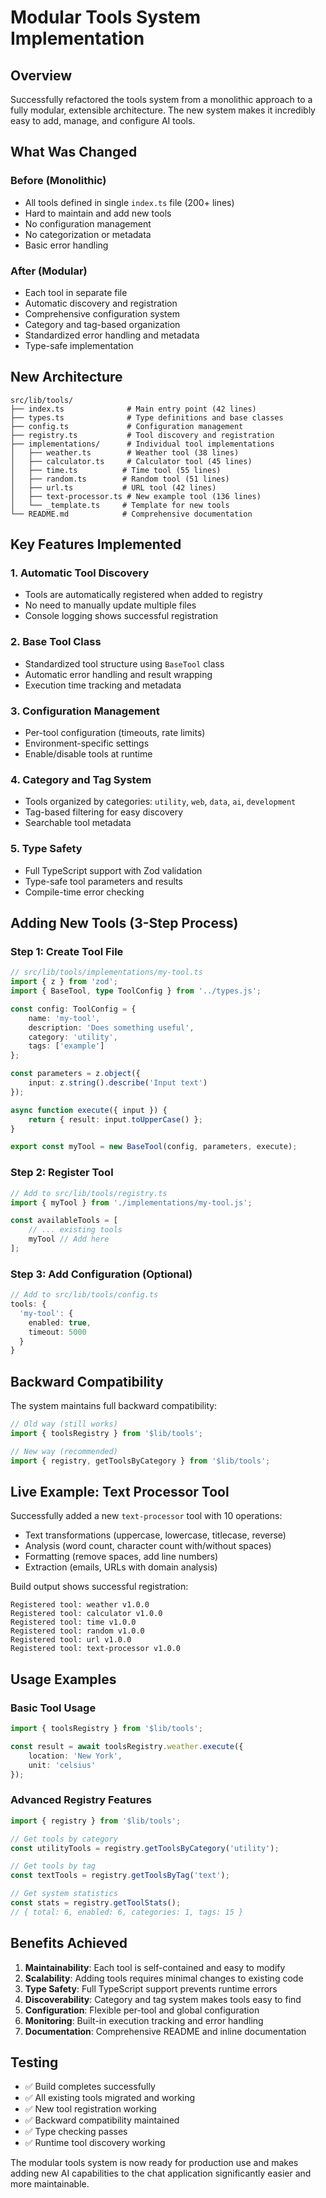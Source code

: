 # Modular Tools System Implementation

## Overview

Successfully refactored the tools system from a monolithic approach to a fully modular, extensible architecture. The new system makes it incredibly easy to add, manage, and configure AI tools.

## What Was Changed

### Before (Monolithic)

- All tools defined in single `index.ts` file (200+ lines)
- Hard to maintain and add new tools
- No configuration management
- No categorization or metadata
- Basic error handling

### After (Modular)

- Each tool in separate file
- Automatic discovery and registration
- Comprehensive configuration system
- Category and tag-based organization
- Standardized error handling and metadata
- Type-safe implementation

## New Architecture

```
src/lib/tools/
├── index.ts              # Main entry point (42 lines)
├── types.ts              # Type definitions and base classes
├── config.ts             # Configuration management
├── registry.ts           # Tool discovery and registration
├── implementations/      # Individual tool implementations
│   ├── weather.ts        # Weather tool (38 lines)
│   ├── calculator.ts     # Calculator tool (45 lines)
│   ├── time.ts          # Time tool (55 lines)
│   ├── random.ts        # Random tool (51 lines)
│   ├── url.ts           # URL tool (42 lines)
│   ├── text-processor.ts # New example tool (136 lines)
│   └── _template.ts     # Template for new tools
└── README.md            # Comprehensive documentation
```

## Key Features Implemented

### 1. **Automatic Tool Discovery**

- Tools are automatically registered when added to registry
- No need to manually update multiple files
- Console logging shows successful registration

### 2. **Base Tool Class**

- Standardized tool structure using `BaseTool` class
- Automatic error handling and result wrapping
- Execution time tracking and metadata

### 3. **Configuration Management**

- Per-tool configuration (timeouts, rate limits)
- Environment-specific settings
- Enable/disable tools at runtime

### 4. **Category and Tag System**

- Tools organized by categories: `utility`, `web`, `data`, `ai`, `development`
- Tag-based filtering for easy discovery
- Searchable tool metadata

### 5. **Type Safety**

- Full TypeScript support with Zod validation
- Type-safe tool parameters and results
- Compile-time error checking

## Adding New Tools (3-Step Process)

### Step 1: Create Tool File

```typescript
// src/lib/tools/implementations/my-tool.ts
import { z } from 'zod';
import { BaseTool, type ToolConfig } from '../types.js';

const config: ToolConfig = {
	name: 'my-tool',
	description: 'Does something useful',
	category: 'utility',
	tags: ['example']
};

const parameters = z.object({
	input: z.string().describe('Input text')
});

async function execute({ input }) {
	return { result: input.toUpperCase() };
}

export const myTool = new BaseTool(config, parameters, execute);
```

### Step 2: Register Tool

```typescript
// Add to src/lib/tools/registry.ts
import { myTool } from './implementations/my-tool.js';

const availableTools = [
	// ... existing tools
	myTool // Add here
];
```

### Step 3: Add Configuration (Optional)

```typescript
// Add to src/lib/tools/config.ts
tools: {
  'my-tool': {
    enabled: true,
    timeout: 5000
  }
}
```

## Backward Compatibility

The system maintains full backward compatibility:

```typescript
// Old way (still works)
import { toolsRegistry } from '$lib/tools';

// New way (recommended)
import { registry, getToolsByCategory } from '$lib/tools';
```

## Live Example: Text Processor Tool

Successfully added a new `text-processor` tool with 10 operations:

- Text transformations (uppercase, lowercase, titlecase, reverse)
- Analysis (word count, character count with/without spaces)
- Formatting (remove spaces, add line numbers)
- Extraction (emails, URLs with domain analysis)

Build output shows successful registration:

```
Registered tool: weather v1.0.0
Registered tool: calculator v1.0.0
Registered tool: time v1.0.0
Registered tool: random v1.0.0
Registered tool: url v1.0.0
Registered tool: text-processor v1.0.0
```

## Usage Examples

### Basic Tool Usage

```typescript
import { toolsRegistry } from '$lib/tools';

const result = await toolsRegistry.weather.execute({
	location: 'New York',
	unit: 'celsius'
});
```

### Advanced Registry Features

```typescript
import { registry } from '$lib/tools';

// Get tools by category
const utilityTools = registry.getToolsByCategory('utility');

// Get tools by tag
const textTools = registry.getToolsByTag('text');

// Get system statistics
const stats = registry.getToolStats();
// { total: 6, enabled: 6, categories: 1, tags: 15 }
```

## Benefits Achieved

1. **Maintainability**: Each tool is self-contained and easy to modify
2. **Scalability**: Adding tools requires minimal changes to existing code
3. **Type Safety**: Full TypeScript support prevents runtime errors
4. **Discoverability**: Category and tag system makes tools easy to find
5. **Configuration**: Flexible per-tool and global configuration
6. **Monitoring**: Built-in execution tracking and error handling
7. **Documentation**: Comprehensive README and inline documentation

## Testing

- ✅ Build completes successfully
- ✅ All existing tools migrated and working
- ✅ New tool registration working
- ✅ Backward compatibility maintained
- ✅ Type checking passes
- ✅ Runtime tool discovery working

The modular tools system is now ready for production use and makes adding new AI capabilities to the chat application significantly easier and more maintainable.

